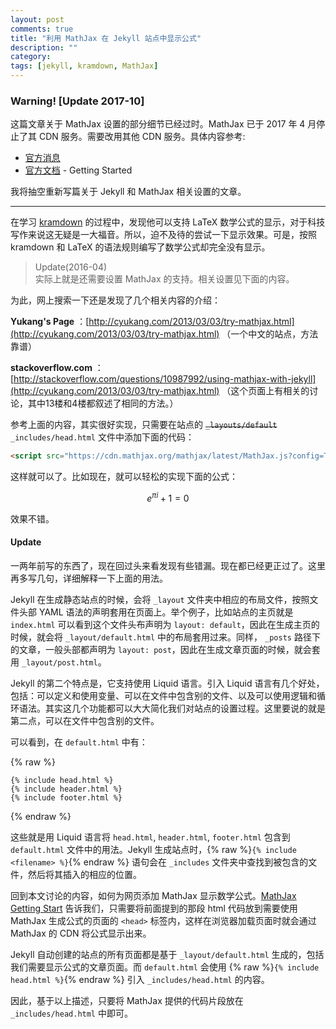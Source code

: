 ```yaml
---
layout: post
comments: true
title: "利用 MathJax 在 Jekyll 站点中显示公式"
description: ""
category:
tags: [jekyll, kramdown, MathJax]
---
```


### Warning! \[Update 2017-10\]
这篇文章关于 MathJax 设置的部分细节已经过时。MathJax 已于 2017 年 4 月停止了其 CDN 服务。需要改用其他 CDN 服务。具体内容参考:
- [官方消息](https://www.mathjax.org/cdn-shutting-down/)
- [官方文档](http://docs.mathjax.org/en/latest/start.html) - Getting Started

我将抽空重新写篇关于 Jekyll 和 MathJax 相关设置的文章。

-------------


在学习 [kramdown](http://kramdown.gettalong.org/index.html) 的过程中，发现他可以支持 LaTeX 数学公式的显示，对于科技写作来说这无疑是一大福音。所以，迫不及待的尝试一下显示效果。可是，按照 kramdown 和 LaTeX 的语法规则编写了数学公式却完全没有显示。

> Update(2016-04)  
> 实际上就是还需要设置 MathJax 的支持。相关设置见下面的内容。

为此，网上搜索一下还是发现了几个相关内容的介绍：

**Yukang's Page** ：[http://cyukang.com/2013/03/03/try-mathjax.html](http://cyukang.com/2013/03/03/try-mathjax.html) （一个中文的站点，方法靠谱）

**stackoverflow.com** ：[http://stackoverflow.com/questions/10987992/using-mathjax-with-jekyll](http://cyukang.com/2013/03/03/try-mathjax.html)  （这个页面上有相关的讨论，其中13楼和4楼都叙述了相同的方法。）

参考上面的内容，其实很好实现，只需要在站点的 ~~`_layouts/default`~~ `_includes/head.html` 文件中添加下面的代码：

```html
<script src="https://cdn.mathjax.org/mathjax/latest/MathJax.js?config=TeX-AMS-MML_HTMLorMML" type="text/javascript"></script>
```

这样就可以了。比如现在，就可以轻松的实现下面的公式：

$$ e^{\pi i} + 1 = 0 $$

效果不错。

#### Update
一两年前写的东西了，现在回过头来看发现有些错漏。现在都已经更正过了。这里再多写几句，详细解释一下上面的用法。

Jekyll 在生成静态站点的时候，会将 `_layout` 文件夹中相应的布局文件，按照文件头部 YAML 语法的声明套用在页面上。举个例子，比如站点的主页就是 `index.html` 可以看到这个文件头布声明为 `layout: default`，因此在生成主页的时候，就会将 `_layout/default.html` 中的布局套用过来。同样， `_posts` 路径下的文章，一般头部都声明为 `layout: post`，因此在生成文章页面的时候，就会套用 `_layout/post.html`。

Jekyll 的第二个特点是，它支持使用 Liquid 语言。引入 Liquid 语言有几个好处，包括：可以定义和使用变量、可以在文件中包含别的文件、以及可以使用逻辑和循环语法。其实这几个功能都可以大大简化我们对站点的设置过程。这里要说的就是第二点，可以在文件中包含别的文件。

可以看到，在 `default.html` 中有：

{% raw %}
```Liquid
{% include head.html %}
{% include header.html %}
{% include footer.html %}
```
{% endraw %}

这些就是用 Liquid 语言将 `head.html`, `header.html`, `footer.html` 包含到 `default.html` 文件中的用法。Jekyll 生成站点时，{% raw %}`{% include <filename> %}`{% endraw %} 语句会在 `_includes` 文件夹中查找到被包含的文件，然后将其插入的相应的位置。

回到本文讨论的内容，如何为网页添加 MathJax 显示数学公式。[MathJax Getting Start](http://docs.mathjax.org/en/latest/start.html) 告诉我们，只需要将前面提到的那段 html 代码放到需要使用 MathJax 生成公式的页面的 `<head>` 标签内，这样在浏览器加载页面时就会通过 MathJax 的 CDN 将公式显示出来。

Jekyll 自动创建的站点的所有页面都是基于 `_layout/default.html` 生成的，包括我们需要显示公式的文章页面。而 `default.html` 会使用 {% raw %}`{% include head.html %}`{% endraw %} 引入 `_includes/head.html` 的内容。

因此，基于以上描述，只要将 MathJax 提供的代码片段放在 `_includes/head.html` 中即可。
